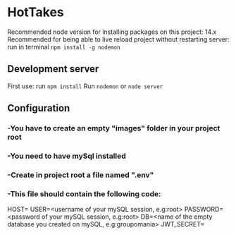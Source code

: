 # HotTakes

Recommended node version for installing packages on this project: 14.x
Recommended for being able to live reload project without restarting server: run in terminal `npm install -g nodemon`

## Development server

First use: run `npm install`
Run `nodemon` or `node server`

## Configuration

### -You have to create an empty "images" folder in your project root

### -You need to have mySql installed

### -Create in project root a file named ".env"

### -This file should contain the following code:

HOST=<localhost or web url if you host this backend>
USER=<username of your mySQL session, e.g:root>
PASSWORD=<password of your mySQL session, e.g:root>
DB=<name of the empty database you created on mySQL, e.g:groupomania>
JWT_SECRET=<whateverasyoulike>
